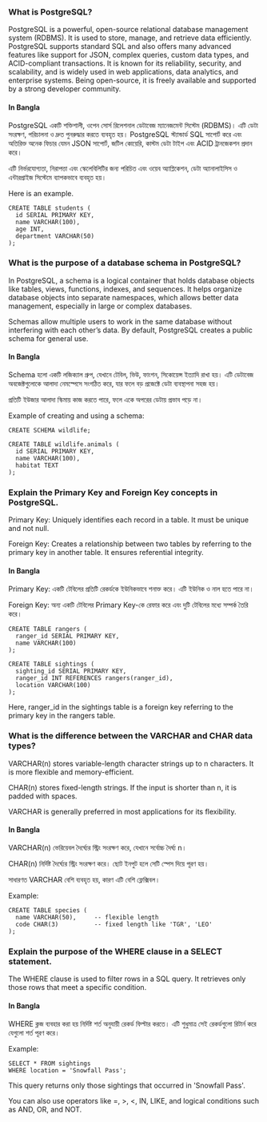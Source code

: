 


### What is PostgreSQL?
PostgreSQL is a powerful, open-source relational database management system (RDBMS). It is used to store, manage, and retrieve data efficiently. PostgreSQL supports standard SQL and also offers many advanced features like support for JSON, complex queries, custom data types, and ACID-compliant transactions. It is known for its reliability, security, and scalability, and is widely used in web applications, data analytics, and enterprise systems. Being open-source, it is freely available and supported by a strong developer community.

#### In Bangla 

PostgreSQL একটি শক্তিশালী, ওপেন সোর্স রিলেশনাল ডেটাবেজ ম্যানেজমেন্ট সিস্টেম (RDBMS)। এটি ডেটা সংরক্ষণ, পরিচালনা ও দ্রুত পুনরুদ্ধার করতে ব্যবহৃত হয়। PostgreSQL স্ট্যান্ডার্ড SQL সাপোর্ট করে এবং অতিরিক্ত অনেক ফিচার যেমন JSON সাপোর্ট, জটিল কোয়েরি, কাস্টম ডেটা টাইপ এবং ACID ট্রানজেকশন প্রদান করে।

এটি নির্ভরযোগ্যতা, নিরাপত্তা এবং স্কেলেবিলিটির জন্য পরিচিত এবং ওয়েব অ্যাপ্লিকেশন, ডেটা অ্যানালাইসিস ও এন্টারপ্রাইজ সিস্টেমে ব্যাপকভাবে ব্যবহৃত হয়।

Here is an example.
```
CREATE TABLE students (
  id SERIAL PRIMARY KEY,
  name VARCHAR(100),
  age INT,
  department VARCHAR(50)
);

```



### What is the purpose of a database schema in PostgreSQL?

In PostgreSQL, a schema is a logical container that holds database objects like tables, views, functions, indexes, and sequences. It helps organize database objects into separate namespaces, which allows better data management, especially in large or complex databases.

Schemas allow multiple users to work in the same database without interfering with each other’s data. By default, PostgreSQL creates a public schema for general use.

#### In Bangla 
Schema হলো একটি লজিক্যাল গ্রুপ, যেখানে টেবিল, ভিউ, ফাংশন, সিকোয়েন্স ইত্যাদি রাখা হয়। এটি ডেটাবেজ অবজেক্টগুলোকে আলাদা নেমস্পেসে সংগঠিত করে, যার ফলে বড় প্রজেক্টে ডেটা ব্যবস্থাপনা সহজ হয়।

প্রতিটি ইউজার আলাদা স্কিমায় কাজ করতে পারে, ফলে একে অপরের ডেটায় প্রভাব পড়ে না।


Example of creating and using a schema:
```
CREATE SCHEMA wildlife;

CREATE TABLE wildlife.animals (
  id SERIAL PRIMARY KEY,
  name VARCHAR(100),
  habitat TEXT
);

```


### Explain the Primary Key and Foreign Key concepts in PostgreSQL.

Primary Key: Uniquely identifies each record in a table. It must be unique and not null.

Foreign Key: Creates a relationship between two tables by referring to the primary key in another table. It ensures referential integrity.

#### In Bangla 
Primary Key: একটি টেবিলের প্রতিটি রেকর্ডকে ইউনিকভাবে শনাক্ত করে। এটি ইউনিক ও নাল হতে পারে না।

Foreign Key: অন্য একটি টেবিলের Primary Key-কে রেফার করে এবং দুটি টেবিলের মধ্যে সম্পর্ক তৈরি করে।


```
CREATE TABLE rangers (
  ranger_id SERIAL PRIMARY KEY,
  name VARCHAR(100)
);

CREATE TABLE sightings (
  sighting_id SERIAL PRIMARY KEY,
  ranger_id INT REFERENCES rangers(ranger_id),
  location VARCHAR(100)
);

```
Here, ranger_id in the sightings table is a foreign key referring to the primary key in the rangers table.

### What is the difference between the VARCHAR and CHAR data types?
VARCHAR(n) stores variable-length character strings up to n characters. It is more flexible and memory-efficient.

CHAR(n) stores fixed-length strings. If the input is shorter than n, it is padded with spaces.

VARCHAR is generally preferred in most applications for its flexibility.


#### In Bangla 
VARCHAR(n) ভেরিয়েবল দৈর্ঘ্যের স্ট্রিং সংরক্ষণ করে, যেখানে সর্বোচ্চ দৈর্ঘ্য n।

CHAR(n) নির্দিষ্ট দৈর্ঘ্যের স্ট্রিং সংরক্ষণ করে। ছোট ইনপুট হলে সেটি স্পেস দিয়ে পূরণ হয়।

সাধারণত VARCHAR বেশি ব্যবহৃত হয়, কারণ এটি বেশি ফ্লেক্সিবল।

Example:
```
CREATE TABLE species (
  name VARCHAR(50),     -- flexible length
  code CHAR(3)          -- fixed length like 'TGR', 'LEO'
);

```

### Explain the purpose of the WHERE clause in a SELECT statement.

The WHERE clause is used to filter rows in a SQL query. It retrieves only those rows that meet a specific condition.

#### In Bangla 

WHERE ক্লজ ব্যবহার করা হয় নির্দিষ্ট শর্ত অনুযায়ী রেকর্ড ফিল্টার করতে। এটি শুধুমাত্র সেই রেকর্ডগুলো রিটার্ন করে যেগুলো শর্ত পূরণ করে।


Example:
```
SELECT * FROM sightings
WHERE location = 'Snowfall Pass';

```
This query returns only those sightings that occurred in 'Snowfall Pass'.

You can also use operators like =, >, <, IN, LIKE, and logical conditions such as AND, OR, and NOT.